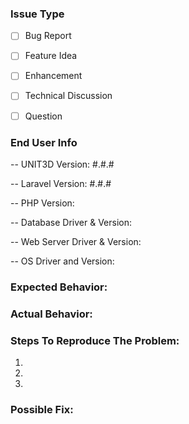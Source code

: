 ### Issue Type
- [ ] Bug Report
- [ ] Feature Idea
- [ ] Enhancement
- [ ] Technical Discussion
- [ ] Question


### End User Info
-- UNIT3D Version: #.#.#

-- Laravel Version: #.#.#

-- PHP Version:

-- Database Driver & Version:

-- Web Server Driver & Version:

-- OS Driver and Version:


### Expected Behavior:


### Actual Behavior:


### Steps To Reproduce The Problem:
1.
2.
3.


### Possible Fix:
